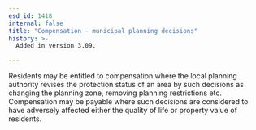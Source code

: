```yaml
---
esd_id: 1418
internal: false
title: "Compensation - municipal planning decisions"
history: >-
  Added in version 3.09.

---
```


Residents may be entitled to compensation where the local planning authority revises the protection status of an area by such decisions as changing the planning zone, removing planning restrictions etc.  Compensation may be payable where such decisions are considered to have adversely affected either the quality of life or property value of residents.


